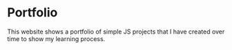 # Portfolio
This website shows a portfolio of simple JS projects that I have created over time to show my learning process.
